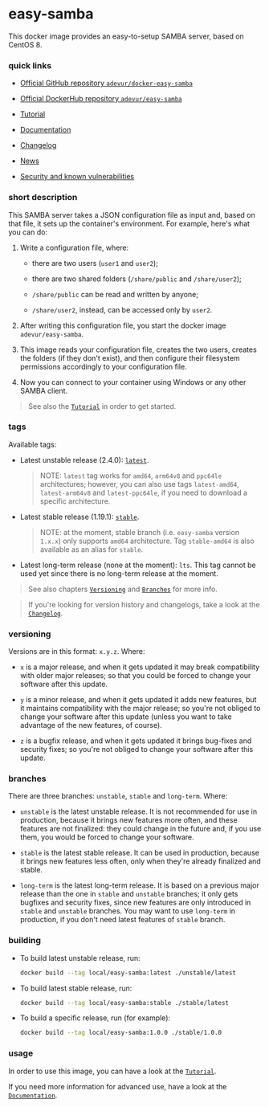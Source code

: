 # easy-samba
This docker image provides an easy-to-setup SAMBA server, based on CentOS 8.

### quick links
- [Official GitHub repository `adevur/docker-easy-samba`](https://github.com/adevur/docker-easy-samba)

- [Official DockerHub repository `adevur/easy-samba`](https://hub.docker.com/r/adevur/easy-samba)

- [Tutorial](https://github.com/adevur/docker-easy-samba/blob/master/docs/TUTORIAL.md)

- [Documentation](https://github.com/adevur/docker-easy-samba/blob/master/docs/DOCUMENTATION.md)

- [Changelog](https://github.com/adevur/docker-easy-samba/blob/master/docs/CHANGELOG.md)

- [News](https://github.com/adevur/docker-easy-samba/blob/master/NEWS.md)

- [Security and known vulnerabilities](https://github.com/adevur/docker-easy-samba/blob/master/SECURITY.md)

### short description
This SAMBA server takes a JSON configuration file as input and, based on that file, it sets up the container's environment. For example, here's what you can do:

1) Write a configuration file, where:

    - there are two users (`user1` and `user2`);

    - there are two shared folders (`/share/public` and `/share/user2`);

    - `/share/public` can be read and written by anyone;

    - `/share/user2`, instead, can be accessed only by `user2`.

2) After writing this configuration file, you start the docker image `adevur/easy-samba`.

3) This image reads your configuration file, creates the two users, creates the folders (if they don't exist), and then configure their filesystem permissions accordingly to your configuration file.

4) Now you can connect to your container using Windows or any other SAMBA client.

> See also the [`Tutorial`](https://github.com/adevur/docker-easy-samba/blob/master/docs/TUTORIAL.md) in order to get started.

### tags
Available tags:

- Latest unstable release (2.4.0): [`latest`](https://github.com/adevur/docker-easy-samba/blob/master/unstable/latest/Dockerfile).

  > NOTE: `latest` tag works for `amd64`, `arm64v8` and `ppc64le` architectures; however, you can also use tags `latest-amd64`, `latest-arm64v8` and `latest-ppc64le`, if you need to download a specific architecture.

- Latest stable release (1.19.1): [`stable`](https://github.com/adevur/docker-easy-samba/blob/master/stable/latest/Dockerfile).

  > NOTE: at the moment, stable branch (i.e. `easy-samba` version `1.x.x`) only supports `amd64` architecture. Tag `stable-amd64` is also available as an alias for `stable`.

- Latest long-term release (none at the moment): `lts`. This tag cannot be used yet since there is no long-term release at the moment.

> See also chapters [`Versioning`](https://github.com/adevur/docker-easy-samba/blob/master/README.md#versioning)
and [`Branches`](https://github.com/adevur/docker-easy-samba/blob/master/README.md#branches) for more info.

> If you're looking for version history and changelogs, take a look at the [`Changelog`](https://github.com/adevur/docker-easy-samba/blob/master/docs/CHANGELOG.md).

### versioning
Versions are in this format: `x.y.z`. Where:

- `x` is a major release, and when it gets updated it may break compatibility with older major releases; so that you could be forced to change your software after this update.

- `y` is a minor release, and when it gets updated it adds new features, but it maintains compatibility with the major release; so you're not obliged to change your software after this update (unless you want to take advantage of the new features, of course).

- `z` is a bugfix release, and when it gets updated it brings bug-fixes and security fixes; so you're not obliged to change your software after this update.

### branches
There are three branches: `unstable`, `stable` and `long-term`. Where:

- `unstable` is the latest unstable release. It is not recommended for use in production, because it brings new features more often, and these features are not finalized: they could change in the future and, if you use them, you would be forced to change your software.

- `stable` is the latest stable release. It can be used in production, because it brings new features less often, only when they're already finalized and stable.

- `long-term` is the latest long-term release. It is based on a previous major release than the one in `stable` and `unstable` branches; it only gets bugfixes and security fixes, since new features are only introduced in `stable` and `unstable` branches. You may want to use `long-term` in production, if you don't need latest features of `stable` branch.

### building
- To build latest unstable release, run:
  ```sh
  docker build --tag local/easy-samba:latest ./unstable/latest
  ```

- To build latest stable release, run:
  ```sh
  docker build --tag local/easy-samba:stable ./stable/latest
  ```

- To build a specific release, run (for example):
  ```sh
  docker build --tag local/easy-samba:1.0.0 ./stable/1.0.0
  ```

### usage
In order to use this image, you can have a look at the [`Tutorial`](https://github.com/adevur/docker-easy-samba/blob/master/docs/TUTORIAL.md).

If you need more information for advanced use, have a look at the [`Documentation`](https://github.com/adevur/docker-easy-samba/blob/master/docs/DOCUMENTATION.md).

